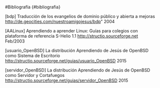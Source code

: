 #Bibliografía {#bibliografia}

[bdp] Traducción de los evangelios de dominio público y abierta a mejoras http://de.geocities.com/nuestroamigojesus/bdp" 2004

[AALinux] Aprendiendo a aprender Linux: Guías para colegios con plataforma de referencia S-Helio 1.1 http://structio.sourceforge.net Feb/2003

[usuario_OpenBSD] La distribución Aprendiendo de Jesús de OpenBSD como Sistema de Escritorio http://structio.sourceforge.net/guias/usuario_OpenBSD 2015

[servidor_OpenBSD] La distribución Aprendiendo de Jesús de OpenBSD como Servidor y Cortafuegos http://structio.sourceforge.net/guias/servidor_OpenBSD 2015
